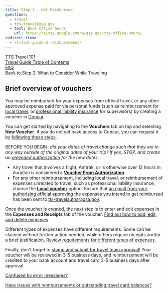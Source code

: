 ```yaml
---
title: Step 3 - Get Reimbursed
questions:
  - travel
  - tts-travel@gsa.gov
  - text: Book office hours
    url: https://sites.google.com/a/gsa.gov/tts-office-hours/
redirect_from:
  - /travel-guide-3-reimbursement/
---
```


[TTS Travel 101]({{site.baseurl}}/travel-101) <br>
[Travel Guide Table of Contents]({{site.baseurl}}/travel-guide-table-of-contents) <br>
[FAQ]({{site.baseurl}}/travel-and-leave/travel-and-leave-policies/travel-guide-faq) <br>
[Back to Step 2: What to Consider While Traveling]({{site.baseurl}}/travel-guide-2-travel)

## Brief overview of vouchers

You may be reimbursed for your expenses from official travel, or any other approved expense paid for via personal funds (such as reimbursement for [local travel]({{site.baseurl}}/travel-and-leave/travel-and-leave-policies/travel-guide-faq/#how-do-i-create-a-local-or-miscellaneous-voucher), or [professional liability insurance]({{site.baseurl}}/travel-and-leave/travel-and-leave-policies/travel-guide-faq/#how-can-i-get-reimbursed-for-professional-liability-insurance) for supervisors) by creating a voucher in [Concur](https://travel.gsa.gov).

You can get started by navigating to the **Vouchers** tab on top and selecting **New Voucher**. If you do not yet have access to Concur, you can request it by [following these steps]({{site.baseurl}}/first-time-travel-get-in-concur).

BEFORE YOU BEGIN: _did your dates of travel change such that they are in any way outside of the original dates of your trip? If yes, STOP, and create an [amended authorization]({{site.baseurl}}/travel-guide-a-amended-authorizations) for the new dates._

- Any travel that involves a flight, Amtrak, or is otherwise over 12 hours in duration is considered a **[Voucher From Authorization]({{site.baseurl}}/travel-and-leave/travel-and-leave-policies/travel-guide-faq/#how-do-i-create-a-voucher-from-authorization)**.
- For any other reimbursement, including local travel, or reimbursement of expenses unrelated to travel, such as professional liability insurance, choose the **[Local voucher]({{site.baseurl}}/travel-and-leave/travel-and-leave-policies/travel-guide-faq/#how-do-i-create-a-local-or-miscellaneous-voucher)** option. Ensure that [an email from your authorizing official]({{site.baseurl}}/travel-and-leave/travel-and-leave-policies/travel-guide-faq/#how-to-secure-authorizing-official-approval) approving the expenses you intend to get reimbursed has been sent to tts-travelauths@gsa.gov.

Once the voucher is created, the next step is to enter and edit expenses in the **Expenses and Receipts** tab of the voucher. [Find out how to add, edit, and delete expenses]({{site.baseurl}}/travel-and-leave/travel-and-leave-policies/travel-guide-faq/#how-to-add-edit-or-delete-expenses)

Different types of expenses have different requirements. Some can be claimed without further action needed, while others require receipts and/or a brief justification. [Review requirements for different types of expenses]({{site.baseurl}}/travel-and-leave/travel-and-leave-policies/travel-guide-faq/#when-are-receipts-or-further-justifications-required-to-claim-expenses).

Finally, don't forget to [stamp and submit for travel team approval!]({{site.baseurl}}/travel-and-leave/travel-and-leave-policies/travel-guide-faq/#how-to-stamp-and-submit-for-travel-team-approval) Your voucher will be reviewed in 3-5 business days, and reimbursement will be credited to your bank account and travel card 3-5 business days after approval.

[Confused by error messages?](https://docs.google.com/document/d/1zD020XAXRIpuXPKgY0zadLBNJmBaRj_29-DhClrkZAo/edit)

[Have issues with reimbursements or outstanding travel card balances?]({{site.baseurl}}/travel-and-leave/travel-and-leave-policies/travel-guide-faq/#issues-with-reimbursement)
